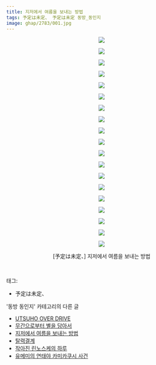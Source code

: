 ```yaml
---
title: 지저에서 여름을 보내는 방법
tags: 予定は未定、 予定は未定 동방_동인지
image: ghap/2783/001.jpg
---
```

<div class="article">
<p style="text-align: center; clear: none; float: none;"><img src="{{ site.nasurl }}/ghap/2783/001.jpg"/></p>
<p style="text-align: center; clear: none; float: none;"><img src="{{ site.nasurl }}/ghap/2783/002.jpg"/></p>
<p style="text-align: center; clear: none; float: none;"><img src="{{ site.nasurl }}/ghap/2783/003.jpg"/></p>
<p style="text-align: center; clear: none; float: none;"><img src="{{ site.nasurl }}/ghap/2783/004.jpg"/></p>
<p style="text-align: center; clear: none; float: none;"><img src="{{ site.nasurl }}/ghap/2783/005.jpg"/></p>
<p style="text-align: center; clear: none; float: none;"><img src="{{ site.nasurl }}/ghap/2783/006.jpg"/></p>
<p style="text-align: center; clear: none; float: none;"><img src="{{ site.nasurl }}/ghap/2783/007.jpg"/></p>
<p style="text-align: center; clear: none; float: none;"><img src="{{ site.nasurl }}/ghap/2783/008.jpg"/></p>
<p style="text-align: center; clear: none; float: none;"><img src="{{ site.nasurl }}/ghap/2783/009.jpg"/></p>
<p style="text-align: center; clear: none; float: none;"><img src="{{ site.nasurl }}/ghap/2783/010.jpg"/></p>
<p style="text-align: center; clear: none; float: none;"><img src="{{ site.nasurl }}/ghap/2783/011.jpg"/></p>
<p style="text-align: center; clear: none; float: none;"><img src="{{ site.nasurl }}/ghap/2783/012.jpg"/></p>
<p style="text-align: center; clear: none; float: none;"><img src="{{ site.nasurl }}/ghap/2783/013.jpg"/></p>
<p style="text-align: center; clear: none; float: none;"><img src="{{ site.nasurl }}/ghap/2783/014.jpg"/></p>
<p style="text-align: center; clear: none; float: none;"><img src="{{ site.nasurl }}/ghap/2783/015.jpg"/></p>
<p style="text-align: center; clear: none; float: none;"><img src="{{ site.nasurl }}/ghap/2783/016.jpg"/></p>
<p style="text-align: center; clear: none; float: none;"><img src="{{ site.nasurl }}/ghap/2783/017.jpg"/></p>
<p style="text-align: center; clear: none; float: none;"><img src="{{ site.nasurl }}/ghap/2783/018.jpg"/></p>
<p style="text-align: center; clear: none; float: none;"><img src="{{ site.nasurl }}/ghap/2783/019.jpg"/></p>
<p style="text-align: center; clear: none; float: none;">[予定は未定、] 지저에서 여름을 보내는 방법</p>
<p><br/></p>
</div><div class="tagTrail">
<p>태그: </p>
<ul>
<li>予定は未定、</li>
</ul>
</div><div class="another">
<p>'동방 동인지' 카테고리의 다른 글</p>
<ul>
<li><a href="/2016-11-28-ghap_2785">UTSUHO OVER DRIVE</a></li>
<li><a href="/2016-11-28-ghap_2784">무간으로부터 별을 담아서</a></li>
<li><a href="/2016-11-28-ghap_2783">지저에서 여름을 보내는 방법</a></li>
<li><a href="/2016-11-28-ghap_2782">탈력결계</a></li>
<li><a href="/2016-11-28-ghap_2781">작아진 린노스케의 하루</a></li>
<li><a href="/2016-11-28-ghap_2778">유메미의 연태야 카미카쿠시 사건</a></li>
</ul>
</div><div class="cb_module cb_fluid">
<div class="cb_wrt cb_profile">
</div><!-- commentList close -->
</div>